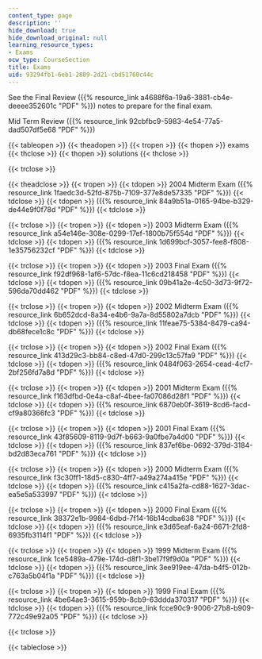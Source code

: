 ```yaml
---
content_type: page
description: ''
hide_download: true
hide_download_original: null
learning_resource_types:
- Exams
ocw_type: CourseSection
title: Exams
uid: 93294fb1-6eb1-2889-2d21-cbd51760c44c
---
```


See the Final Review ({{% resource_link a4688f6a-19a6-3881-cb4e-deeee352601c "PDF" %}}) notes to prepare for the final exam.

Mid Term Review ({{% resource_link 92cbfbc9-5983-4e54-77a5-dad507df5e68 "PDF" %}})

{{< tableopen >}}
{{< theadopen >}}
{{< tropen >}}
{{< thopen >}}
exams
{{< thclose >}}
{{< thopen >}}
solutions
{{< thclose >}}

{{< trclose >}}

{{< theadclose >}}
{{< tropen >}}
{{< tdopen >}}
2004 Midterm Exam ({{% resource_link 1faedc3d-52fd-875b-7109-377e8de57335 "PDF" %}})
{{< tdclose >}}
{{< tdopen >}}
({{% resource_link 84a9b51a-0165-94be-b329-de44e9f0f78d "PDF" %}})
{{< tdclose >}}

{{< trclose >}}
{{< tropen >}}
{{< tdopen >}}
2003 Midterm Exam ({{% resource_link a54e146e-308e-0299-17ef-1800b75f554d "PDF" %}})
{{< tdclose >}}
{{< tdopen >}}
({{% resource_link 1d699bcf-3057-fee8-f808-1e35756232cf "PDF" %}})
{{< tdclose >}}

{{< trclose >}}
{{< tropen >}}
{{< tdopen >}}
2003 Final Exam ({{% resource_link f92df968-1af6-57dc-f8ea-11c6cd218458 "PDF" %}})
{{< tdclose >}}
{{< tdopen >}}
({{% resource_link 09b41a2e-4c50-3d73-9f72-596da70dd462 "PDF" %}})
{{< tdclose >}}

{{< trclose >}}
{{< tropen >}}
{{< tdopen >}}
2002 Midterm Exam ({{% resource_link 6b652dcd-8a34-e4b6-9a7a-8d55802a7dcb "PDF" %}})
{{< tdclose >}}
{{< tdopen >}}
({{% resource_link 11feae75-5384-8479-ca94-db68fece1c8c "PDF" %}})
{{< tdclose >}}

{{< trclose >}}
{{< tropen >}}
{{< tdopen >}}
2002 Final Exam ({{% resource_link 413d29c3-bb84-c8ed-47d0-299c13c57fa9 "PDF" %}})
{{< tdclose >}}
{{< tdopen >}}
({{% resource_link 0484f063-2654-cead-4cf7-2bf256fd7a8d "PDF" %}})
{{< tdclose >}}

{{< trclose >}}
{{< tropen >}}
{{< tdopen >}}
2001 Midterm Exam ({{% resource_link f163dfbd-0e4a-c8af-4bee-fa07086d28f1 "PDF" %}})
{{< tdclose >}}
{{< tdopen >}}
({{% resource_link 6870eb0f-3619-8cd6-facd-cf9a80366fc3 "PDF" %}})
{{< tdclose >}}

{{< trclose >}}
{{< tropen >}}
{{< tdopen >}}
2001 Final Exam ({{% resource_link 43f85609-8119-9d7f-b663-9a0fbe7a4d00 "PDF" %}})
{{< tdclose >}}
{{< tdopen >}}
({{% resource_link 837ef6be-0692-379d-3184-bd2d83eca761 "PDF" %}})
{{< tdclose >}}

{{< trclose >}}
{{< tropen >}}
{{< tdopen >}}
2000 Midterm Exam ({{% resource_link f3c30ff1-18d5-c830-4ff7-a49a274a415e "PDF" %}})
{{< tdclose >}}
{{< tdopen >}}
({{% resource_link c415a2fa-cd88-1627-3dac-ea5e5a533997 "PDF" %}})
{{< tdclose >}}

{{< trclose >}}
{{< tropen >}}
{{< tdopen >}}
2000 Final Exam ({{% resource_link 38372e1b-9984-6dbd-7f14-16b14cdba638 "PDF" %}})
{{< tdclose >}}
{{< tdopen >}}
({{% resource_link e3d65eaf-6a24-6671-2fd8-6935fb3114f1 "PDF" %}})
{{< tdclose >}}

{{< trclose >}}
{{< tropen >}}
{{< tdopen >}}
1999 Midterm Exam ({{% resource_link 1ce5489a-479e-174d-d8f1-3be17f9f9d0a "PDF" %}})
{{< tdclose >}}
{{< tdopen >}}
({{% resource_link 3ee919ee-47da-b4f5-012b-c763a5b04f1a "PDF" %}})
{{< tdclose >}}

{{< trclose >}}
{{< tropen >}}
{{< tdopen >}}
1999 Final Exam ({{% resource_link 4be64ae3-3615-959b-8cb9-63ddda370317 "PDF" %}})
{{< tdclose >}}
{{< tdopen >}}
({{% resource_link fcce90c9-9006-27b8-b909-772c49e92a05 "PDF" %}})
{{< tdclose >}}

{{< trclose >}}

{{< tableclose >}}